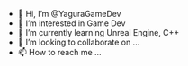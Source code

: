 - 👋 Hi, I’m @YaguraGameDev
- 👀 I’m interested in Game Dev
- 🌱 I’m currently learning Unreal Engine, C++
- 💞️ I’m looking to collaborate on ...
- 📫 How to reach me ...

<!---
YaguraGameDev/YaguraGameDev is a ✨ special ✨ repository because its `README.md` (this file) appears on your GitHub profile.
You can click the Preview link to take a look at your changes.
--->
